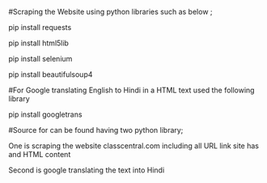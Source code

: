 #Scraping the Website using python libraries such as below ;


pip install requests

pip install html5lib

pip install selenium

pip install beautifulsoup4



#For Google translating English to Hindi in a HTML text used the following library

pip install googletrans

#Source for can be found having two python library;

One is scraping the website classcentral.com including all URL link site has and HTML content

Second is google translating the text into Hindi
